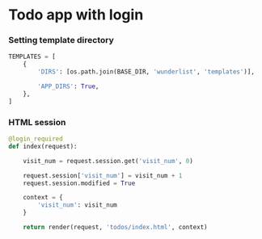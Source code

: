 # Todo app with login

### Setting template directory

```python
TEMPLATES = [
    {
        'DIRS': [os.path.join(BASE_DIR, 'wunderlist', 'templates')],

        'APP_DIRS': True,
    },
]
```

### HTML session

```python
@login_required
def index(request):

    visit_num = request.session.get('visit_num', 0)

    request.session['visit_num'] = visit_num + 1
    request.session.modified = True

    context = {
        'visit_num': visit_num
    }

    return render(request, 'todos/index.html', context)
```
